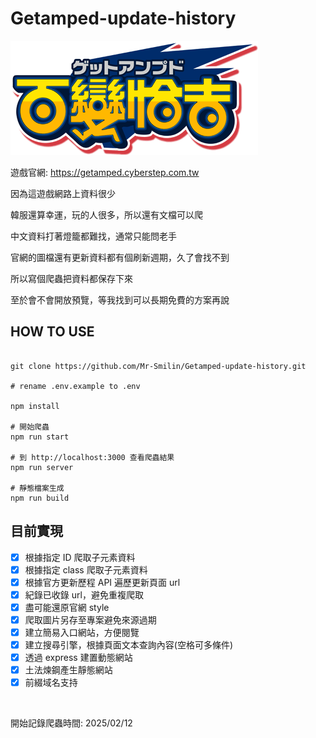 # Getamped-update-history

![logo](./image/logo_ga.png)

遊戲官網: https://getamped.cyberstep.com.tw

因為這遊戲網路上資料很少

韓服還算幸運，玩的人很多，所以還有文檔可以爬

中文資料打著燈籠都難找，通常只能問老手

官網的圖檔還有更新資料都有個刷新週期，久了會找不到

所以寫個爬蟲把資料都保存下來

至於會不會開放預覽，等我找到可以長期免費的方案再說

## HOW TO USE

```

git clone https://github.com/Mr-Smilin/Getamped-update-history.git

# rename .env.example to .env

npm install

# 開始爬蟲
npm run start

# 到 http://localhost:3000 查看爬蟲結果
npm run server

# 靜態檔案生成
npm run build

```

## 目前實現

- [x] 根據指定 ID 爬取子元素資料
- [x] 根據指定 class 爬取子元素資料
- [x] 根據官方更新歷程 API 遍歷更新頁面 url
- [x] 紀錄已收錄 url，避免重複爬取
- [x] 盡可能還原官網 style
- [x] 爬取圖片另存至專案避免來源過期
- [x] 建立簡易入口網站，方便閱覽
- [x] 建立搜尋引擎，根據頁面文本查詢內容(空格可多條件)
- [x] 透過 express 建置動態網站
- [x] 土法煉鋼產生靜態網站
- [x] 前綴域名支持

<br>

開始記錄爬蟲時間: 2025/02/12
